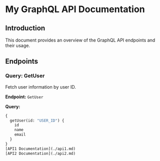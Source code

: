 # My GraphQL API Documentation

## Introduction
This document provides an overview of the GraphQL API endpoints and their usage.

## Endpoints

### Query: GetUser
Fetch user information by user ID.

**Endpoint:** `GetUser`

**Query:**
```graphql
{
  getUser(id: "USER_ID") {
    id
    name
    email
  }
}
[API1 Documentation](./api1.md)
[API2 Documentation](./api2.md)
